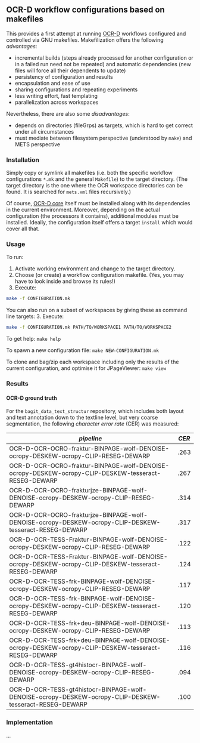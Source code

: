 ## OCR-D workflow configurations based on makefiles

This provides a first attempt at running [OCR-D](https://ocr-d.github.io) workflows configured and controlled via GNU makefiles. Makefilization offers the following _advantages_:

- incremental builds (steps already processed for another configuration or in a failed run need not be repeated) and automatic dependencies (new files will force all their dependents to update)
- persistency of configuration and results
- encapsulation and ease of use
- sharing configurations and repeating experiments
- less writing effort, fast templating
- parallelization across workspaces

Nevertheless, there are also some _disadvantages_:

- depends on directories (fileGrps) as targets, which is hard to get correct under all circumstances
- must mediate between filesystem perspective (understood by `make`) and METS perspective

### Installation

Simply copy or symlink all makefiles (i.e. both the specific workflow configurations `*.mk` and the general `Makefile`) to the target directory. (The target directory is the one where the OCR workspace directories can be found. It is searched for `mets.xml` files recursively.)

Of course, [OCR-D core](https://github.com/OCR-D/core) itself must be installed along with its dependencies in the current environment. Moreover, depending on the actual configuration (the processors it contains), additional modules must be installed. Ideally, the configuration itself offers a target `install` which would cover all that.

### Usage

To run:
1. Activate working environment and change to the target directory.
2. Choose (or create) a workflow configuration makefile. (Yes, you may have to look inside and browse its rules!)
3. Execute: 
```bash
make -f CONFIGURATION.mk
```

You can also run on a subset of workspaces by giving these as command line targets:
3. Execute:
```bash
make -f CONFIGURATION.mk PATH/TO/WORKSPACE1 PATH/TO/WORKSPACE2
```

To get help: `make help`

To spawn a new configuration file: `make NEW-CONFIGURATION.mk`

To clone and bag/zip each workspace including only the results of the current configuration, and optimise it for JPageViewer: `make view`

### Results

#### OCR-D ground truth

For the `bagit_data_text_structur` repository, which includes both layout and text annotation down to the textline level, but very coarse segmentation, the following _character error rate_ (CER) was measured:

| *pipeline* | *CER* |
| ---------- | ----- |
| OCR-D-OCR-OCRO-fraktur-BINPAGE-wolf-DENOISE-ocropy-DESKEW-ocropy-CLIP-RESEG-DEWARP | .263 |
| OCR-D-OCR-OCRO-fraktur-BINPAGE-wolf-DENOISE-ocropy-DESKEW-ocropy-CLIP-DESKEW-tesseract-RESEG-DEWARP | .267 |
| OCR-D-OCR-OCRO-frakturjze-BINPAGE-wolf-DENOISE-ocropy-DESKEW-ocropy-CLIP-RESEG-DEWARP | .314 |
| OCR-D-OCR-OCRO-frakturjze-BINPAGE-wolf-DENOISE-ocropy-DESKEW-ocropy-CLIP-DESKEW-tesseract-RESEG-DEWARP | .317 |
| OCR-D-OCR-TESS-Fraktur-BINPAGE-wolf-DENOISE-ocropy-DESKEW-ocropy-CLIP-RESEG-DEWARP | .122 |
| OCR-D-OCR-TESS-Fraktur-BINPAGE-wolf-DENOISE-ocropy-DESKEW-ocropy-CLIP-DESKEW-tesseract-RESEG-DEWARP | .124 |
| OCR-D-OCR-TESS-frk-BINPAGE-wolf-DENOISE-ocropy-DESKEW-ocropy-CLIP-RESEG-DEWARP | .117 |
| OCR-D-OCR-TESS-frk-BINPAGE-wolf-DENOISE-ocropy-DESKEW-ocropy-CLIP-DESKEW-tesseract-RESEG-DEWARP | .120 |
| OCR-D-OCR-TESS-frk+deu-BINPAGE-wolf-DENOISE-ocropy-DESKEW-ocropy-CLIP-RESEG-DEWARP | .113 |
| OCR-D-OCR-TESS-frk+deu-BINPAGE-wolf-DENOISE-ocropy-DESKEW-ocropy-CLIP-DESKEW-tesseract-RESEG-DEWARP | .116 |
| OCR-D-OCR-TESS-gt4histocr-BINPAGE-wolf-DENOISE-ocropy-DESKEW-ocropy-CLIP-RESEG-DEWARP | .094 |
| OCR-D-OCR-TESS-gt4histocr-BINPAGE-wolf-DENOISE-ocropy-DESKEW-ocropy-CLIP-DESKEW-tesseract-RESEG-DEWARP | .100 |

### Implementation

...

